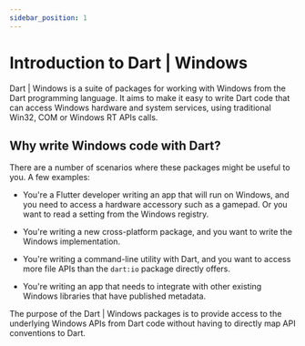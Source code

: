 ```yaml
---
sidebar_position: 1
---
```


# Introduction to Dart | Windows

Dart | Windows is a suite of packages for working with Windows from the Dart
programming language. It aims to make it easy to write Dart code that can access
Windows hardware and system services, using traditional Win32, COM or Windows RT
APIs calls.

## Why write Windows code with Dart?

There are a number of scenarios where these packages might be useful to you. A
few examples:

- You're a Flutter developer writing an app that will run on Windows, and you
  need to access a hardware accessory such as a gamepad. Or you want to read a
  setting from the Windows registry.

- You're writing a new cross-platform package, and you want to write the Windows
  implementation.

- You're writing a command-line utility with Dart, and you want to access more
  file APIs than the `dart:io` package directly offers.

- You're writing an app that needs to integrate with other existing Windows
  libraries that have published metadata.

The purpose of the Dart | Windows packages is to provide access to the
underlying Windows APIs from Dart code without having to directly map
API conventions to Dart.
